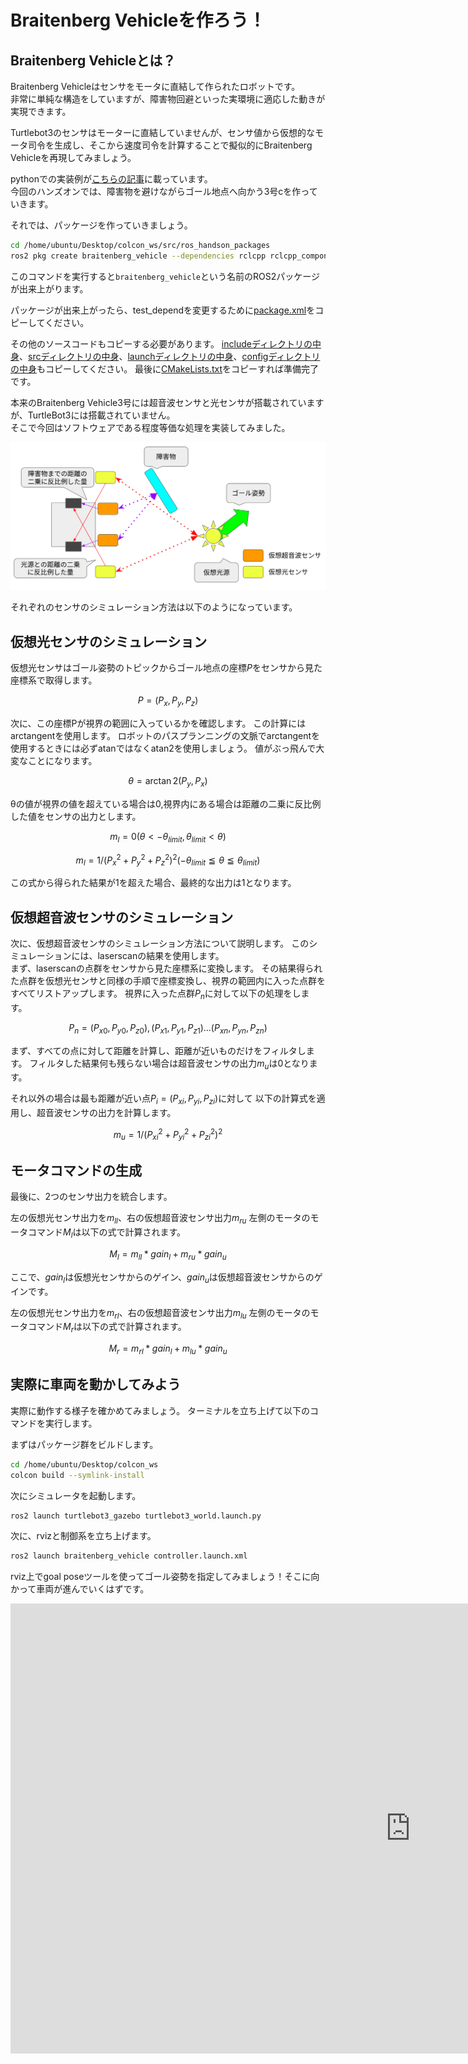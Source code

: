 # Braitenberg Vehicleを作ろう！

## Braitenberg Vehicleとは？
Braitenberg Vehicleはセンサをモータに直結して作られたロボットです。  
非常に単純な構造をしていますが、障害物回避といった実環境に適応した動きが実現できます。  

Turtlebot3のセンサはモーターに直結していませんが、センサ値から仮想的なモータ司令を生成し、そこから速度司令を計算することで擬似的にBraitenberg Vehicleを再現してみましょう。  

pythonでの実装例が[こちらの記事](https://qiita.com/domutoro406/items/c52892b5afd2de34d0fd)に載っています。  
今回のハンズオンでは、障害物を避けながらゴール地点へ向かう3号cを作っていきます。  

それでは、パッケージを作っていきましょう。

```bash
cd /home/ubuntu/Desktop/colcon_ws/src/ros_handson_packages
ros2 pkg create braitenberg_vehicle --dependencies rclcpp rclcpp_components ament_cmake_auto geometry_msgs sensor_msgs tf2_ros tf2_geometry_msgs --library-name braitenberg_vehicle_controller --license Apache-2.0
```

このコマンドを実行すると`braitenberg_vehicle`という名前のROS2パッケージが出来上がります。

パッケージが出来上がったら、test_dependを変更するために[package.xml](https://github.com/OUXT-Polaris/ros_handson_packages/blob/master/braitenberg_vehicle/package.xml)をコピーしてください。

その他のソースコードもコピーする必要があります。
[includeディレクトリの中身](https://github.com/OUXT-Polaris/ros_handson_packages/tree/master/braitenberg_vehicle/include)、[srcディレクトリの中身](https://github.com/OUXT-Polaris/ros_handson_packages/tree/master/braitenberg_vehicle/src)、[launchディレクトリの中身](https://github.com/OUXT-Polaris/ros_handson_packages/tree/master/braitenberg_vehicle/launch)、[configディレクトリの中身](https://github.com/OUXT-Polaris/ros_handson_packages/tree/master/braitenberg_vehicle/config)もコピーしてください。
最後に[CMakeLists.txt](https://github.com/OUXT-Polaris/ros_handson_packages/blob/master/braitenberg_vehicle/CMakeLists.txt)をコピーすれば準備完了です。

本来のBraitenberg Vehicle3号には超音波センサと光センサが搭載されていますが、TurtleBot3には搭載されていません。  
そこで今回はソフトウェアである程度等価な処理を実装してみました。

![braitenberg vehicle](images/braitenberg_vehicle.png)

それぞれのセンサのシミュレーション方法は以下のようになっています。

## 仮想光センサのシミュレーション

仮想光センサはゴール姿勢のトピックからゴール地点の座標$P$をセンサから見た座標系で取得します。

$$
P = (P_x, P_y , P_z)
$$

次に、この座標Pが視界の範囲に入っているかを確認します。
この計算にはarctangentを使用します。
ロボットのパスプランニングの文脈でarctangentを使用するときには必ずatanではなくatan2を使用しましょう。
値がぶっ飛んで大変なことになります。

$$
\theta = \arctan2(P_y, P_x)
$$

θの値が視界の値を超えている場合は0,視界内にある場合は距離の二乗に反比例した値をセンサの出力とします。

$$
m_l = 0  (\theta < -\theta_{limit}, \theta_{limit} < \theta)
$$

$$
m_l = 1 / (P_x^2 + P_y ^2 + P_z^2) ^ 2  (-\theta_{limit} \leqq \theta \leqq \theta_{limit})
$$

この式から得られた結果が1を超えた場合、最終的な出力は1となります。

## 仮想超音波センサのシミュレーション

次に、仮想超音波センサのシミュレーション方法について説明します。
このシミュレーションには、laserscanの結果を使用します。  
まず、laserscanの点群をセンサから見た座標系に変換します。
その結果得られた点群を仮想光センサと同様の手順で座標変換し、視界の範囲内に入った点群をすべてリストアップします。
視界に入った点群$P_n$に対して以下の処理をします。

$$
P_n = (P_{x0}, P_{y0} , P_{z0}), (P_{x1}, P_{y1} , P_{z1}) ... (P_{xn}, P_{yn} , P_{zn})
$$

まず、すべての点に対して距離を計算し、距離が近いものだけをフィルタします。
フィルタした結果何も残らない場合は超音波センサの出力$m_u$は0となります。

それ以外の場合は最も距離が近い点$P_i=(P_{xi}, P_{yi} , P_{zi})$に対して
以下の計算式を適用し、超音波センサの出力を計算します。

$$
m_u = 1 / (P_{xi}^2 + P_{yi} ^2 + P_{zi}^2) ^ 2 
$$

## モータコマンドの生成

最後に、2つのセンサ出力を統合します。

左の仮想光センサ出力を$m_{ll}$、右の仮想超音波センサ出力$m_{ru}$
左側のモータのモータコマンド$M_l$は以下の式で計算されます。

$$
M_l = m_{ll} * gain_l + m_{ru} * gain_u
$$

ここで、$gain_l$は仮想光センサからのゲイン、$gain_u$は仮想超音波センサからのゲインです。

左の仮想光センサ出力を$m_{rl}$、右の仮想超音波センサ出力$m_{lu}$
左側のモータのモータコマンド$M_r$は以下の式で計算されます。

$$
M_r = m_{rl} * gain_l + m_{lu} * gain_u
$$

## 実際に車両を動かしてみよう

実際に動作する様子を確かめてみましょう。
ターミナルを立ち上げて以下のコマンドを実行します。

まずはパッケージ群をビルドします。

```bash
cd /home/ubuntu/Desktop/colcon_ws
colcon build --symlink-install
```

次にシミュレータを起動します。

```bash
ros2 launch turtlebot3_gazebo turtlebot3_world.launch.py
```

次に、rvizと制御系を立ち上げます。

```bash
ros2 launch braitenberg_vehicle controller.launch.xml
```

rviz上でgoal poseツールを使ってゴール姿勢を指定してみましょう！そこに向かって車両が進んでいくはずです。

<iframe width="1280" height="720" src="https://www.youtube.com/embed/KPfsGCKQZkA" title="YouTube video player" frameborder="0" allow="accelerometer; autoplay; clipboard-write; encrypted-media; gyroscope; picture-in-picture; web-share" allowfullscreen></iframe>

